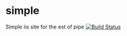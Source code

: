 # simple
Simple iis site for the est of pipe
[![Build Status](https://dev.azure.com/jesusoctavioas/jesusoctavioas/_apis/build/status/jesusoctavioas.simple%20(2)?branchName=master)](https://dev.azure.com/jesusoctavioas/jesusoctavioas/_build/latest?definitionId=3&branchName=master)
